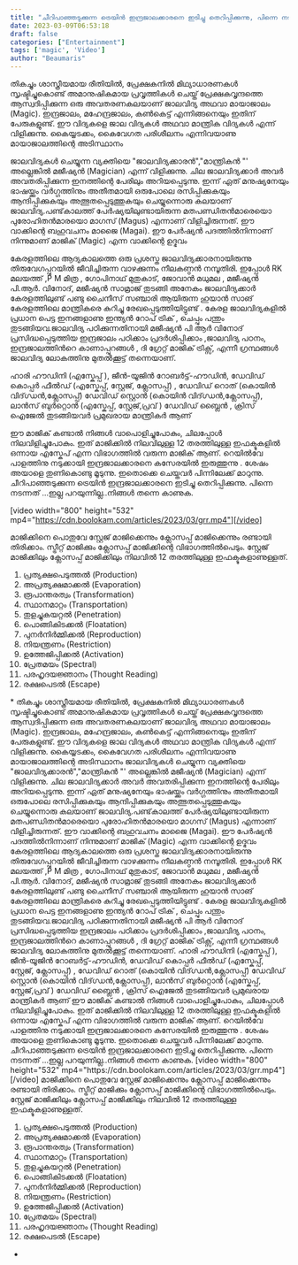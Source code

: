 ```yaml
---
title: "ചീറിപാഞ്ഞടുക്കുന്ന ട്രെയിൻ ഇന്ദ്രജാലക്കാരനെ ഇടിച്ചു തെറിപ്പിക്കുന്നു, പിന്നെ നടന്നത് ഹോ.. !"
date: 2023-03-09T06:53:18
draft: false
categories: ["Entertainment"]
tags: ['magic', 'Video']
author: "Beaumaris"
---
```


തികച്ചും ശാസ്ത്രീയമായ രീതിയിൽ, പ്രേക്ഷകനിൽ മിഥ്യാധാരണകൾ സൃഷ്ടിച്ചുകൊണ്ട് അമാനുഷികമായ പ്രവൃത്തികൾ ചെയ്ത് പ്രേക്ഷകവൃന്ദത്തെ ആസ്വദിപ്പിക്കുന്ന ഒരു അവതരണകലയാണ്‌ ജാലവിദ്യ അഥവാ മായാജാലം (Magic). ഇന്ദ്രജാലം, മഹേന്ദ്രജാലം, കൺകെട്ട്‌ എന്നിങ്ങനെയും ഇതിന് പേരുകളുണ്ട്. ഈ വിദ്യകളെ ജാല വിദ്യകൾ അഥവാ മാന്ത്രിക വിദ്യകൾ എന്ന് വിളിക്കുന്നു. കൈയ്യടക്കം, കൈവേഗത പരിശീലനം എന്നിവയാണു മായാജാലത്തിന്റെ അടിസ്ഥാനം

ജാലവിദ്യകൾ ചെയ്യുന്ന വ്യക്തിയെ "ജാലവിദ്യക്കാരൻ","മാന്ത്രികൻ "' അല്ലെങ്കിൽ മജീഷ്യൻ (Magician) എന്ന് വിളിക്കുന്നു. ചില ജാലവിദ്യക്കാർ അവർ അവതരിപ്പിക്കുന്ന ഇനത്തിന്റെ പേരിലും അറിയപ്പെടുന്നു. ഇന്ന്‌ ഏത്‌ മനുഷ്യനേയും ഭാഷയ്ക്കും വർഗ്ഗത്തിനും അതീതമായി ഒരുപോലെ രസിപ്പിക്കുകയും ആന്ദിപ്പിക്കുകയും അത്ഭുതപ്പെടുത്തുകയും ചെയ്യുന്നൊരു കലയാണ് ജാലവിദ്യ.പണ്ട്‌കാലത്ത്‌ പേർഷ്യയിലുണ്ടായിരുന്ന മതപണ്ഡിതൻമാരെയൊ പുരോഹിതൻമാരയൊ മാഗസ്‌ (Magus) എന്നാണ്‌ വിളിച്ചിരുന്നത്‌. ഈ വാക്കിന്റെ ബഹുവചനം മാജൈ (Magai). ഈ പേർഷ്യൻ പദത്തിൽനിന്നാണ് നിന്നുമാണ് മാജിക്‌ (Magic) എന്ന വാക്കിന്റെ ഉദ്ഭവം

കേരളത്തിലെ ആദ്യകാലത്തെ ഒരു പ്രശസ്ത ജാലവിദ്യക്കാരനായിരുന്നു തിരുവേഗപ്പുറയിൽ ജീവിച്ചിരുന്ന വാഴക്കുന്നം നീലകണ്ഠൻ നമ്പൂതിരി. ഇപ്പോൾ RK മലയത്ത് ,P M മിത്ര , ഗോപിനാഥ് മുതുകാട്, ജോവാൻ മധുമല , മജീഷ്യൻ പി.ആർ. വിനോദ്, മജീഷ്യൻ സാമ്രാജ് തുടങ്ങി അനേകം ജാലവിദ്യക്കാർ കേരളത്തിലുണ്ട് പണ്ടു ചൈനീസ് സഞ്ചാരി ആയിരുന്ന ഹുയാൻ സാങ് കേരളത്തിലെ മാന്ത്രികരെ കുറിച്ചു രേഖപ്പെടുത്തിയിട്ടുണ്ട് . കേരള ജാലവിദ്യകളിൽ പ്രധാന പെട്ട ഇനങ്ങളാണു ഇന്ത്യൻ റോപ് ട്രിക് , ചെപ്പും പന്തും തുടങ്ങിയവ.ജാലവിദ്യ പഠിക്കുന്നതിനായി മജീഷ്യൻ പി ആർ വിനോദ് പ്രസിദ്ധപ്പെടുത്തിയ ഇന്ദ്രജാലം പഠിക്കാം പ്രദർശിപ്പിക്കാം ,ജാലവിദ്യ പഠനം, ഇന്ദ്രജാലത്തിൻറെ കാണാപ്പുറങ്ങൾ , ദി ഗ്രേറ്റ് മാജിക് ട്രിക്സ്, എന്നീ ഗ്രന്ഥങ്ങൾ ജാലവിദ്യ ലോകത്തിനു മുതൽക്കൂട്ട് തന്നെയാണ്.

ഹാരി ഹൗഡിനി (എസ്കേപ്പ് ), ജീൻ-യൂജിൻ റോബർട്ട്-ഹൗഡിൻ, ഡേവിഡ് കൊപ്പർ ഫീൽഡ് (എസ്കേപ്പ്, സ്റ്റേജ്, ക്ലോസപ്പ്) , ഡേവിഡ് റൊത് (കൊയിൻ വിദ്ഗ്ധൻ,ക്ലോസപ്പ്) ഡേവിഡ് സ്റ്റൊൻ (കൊയിൻ വിദ്ഗ്ധൻ,ക്ലോസപ്പ്), ലാൻസ് ബുർറ്റൊൻ (എസ്കേപ്പ്, സ്റ്റേജ്,പ്രവ് ) ഡേവിഡ്‌ ബ്ലൈൻ , ക്രിസ് ഐജേൽ തുടങ്ങിയവർ പ്രമുഖരായ മാന്ത്രികർ ആണ്

ഈ മാജിക് കണ്ടാൽ നിങ്ങൾ വാപൊളിച്ചുപോകും, ചിലപ്പോൾ നിലവിളിച്ചുപോകും. ഇത് മാജിക്കിൽ നിലവിലുള്ള 12 തരത്തിലുള്ള ഇഫക്ടുകളിൽ ഒന്നായ എസ്കേപ് എന്ന വിഭാഗത്തിൽ വരുന്ന മാജിക് ആണ്. റെയിൽവേ പാളത്തിനു നടുക്കായി ഇന്ദ്രജാലക്കാരനെ കസേരയിൽ ഇരുത്തുന്നു . ശേഷം അയാളെ തുണികൊണ്ടു മൂടുന്നു. ഇതൊക്കെ ചെയ്തവർ പിന്നിലേക്ക് മാറുന്നു. ചീറിപാഞ്ഞടുക്കുന്ന ട്രെയിൻ ഇന്ദ്രജാലക്കാരനെ ഇടിച്ചു തെറിപ്പിക്കുന്നു. പിന്നെ നടന്നത് ...ഇല്ല പറയുന്നില്ല..നിങ്ങൾ തന്നെ കാണുക.

[video width="800" height="532" mp4="https://cdn.boolokam.com/articles/2023/03/grr.mp4"][/video]

മാജിക്കിനെ പൊതുവേ സ്റ്റേജ് മാജിക്കെന്നും ക്ലോസപ്പ് മാജിക്കെന്നും രണ്ടായി തിരിക്കാം. സ്ട്രീറ്റ് മാജിക്കും ക്ലോസപ്പ് മാജിക്കിന്റെ വിഭാഗത്തിൽപെടും. സ്റ്റേജ് മാജിക്കിലും ക്ലോസപ്പ് മാജിക്കിലും നിലവിൽ 12 തരത്തിലുള്ള ഇഫക്ടുകളാണുള്ളത്.
<ol>
 	<li>പ്രത്യക്ഷപെടുത്തൽ (Production)</li>
 	<li>അപ്രത്യക്ഷമാക്കൽ (Evaporation)</li>
 	<li>രൂപാന്തരത്വം (Transformation)</li>
 	<li>സ്ഥാനമാറ്റം (Transportation)</li>
 	<li>തുളച്ചുകയറ്റൽ (Penetration)</li>
 	<li>പൊങ്ങികിടക്കൽ (Floatation)</li>
 	<li>പുനർനിർമ്മിക്കൽ (Reproduction)</li>
 	<li>നിയന്ത്രണം (Restriction)</li>
 	<li>ഉത്തേജിപ്പിക്കൽ (Activation)</li>
 	<li>പ്രേതമയം (Spectral)</li>
 	<li>പരഹൃദയജ്ഞാനം (Thought Reading)</li>
 	<li>രക്ഷപെടൽ (Escape)</li>
</ol>
*
തികച്ചും ശാസ്ത്രീയമായ രീതിയിൽ, പ്രേക്ഷകനിൽ മിഥ്യാധാരണകൾ സൃഷ്ടിച്ചുകൊണ്ട് അമാനുഷികമായ പ്രവൃത്തികൾ ചെയ്ത് പ്രേക്ഷകവൃന്ദത്തെ ആസ്വദിപ്പിക്കുന്ന ഒരു അവതരണകലയാണ്‌ ജാലവിദ്യ അഥവാ മായാജാലം (Magic). ഇന്ദ്രജാലം, മഹേന്ദ്രജാലം, കൺകെട്ട്‌ എന്നിങ്ങനെയും ഇതിന് പേരുകളുണ്ട്. ഈ വിദ്യകളെ ജാല വിദ്യകൾ അഥവാ മാന്ത്രിക വിദ്യകൾ എന്ന് വിളിക്കുന്നു. കൈയ്യടക്കം, കൈവേഗത പരിശീലനം എന്നിവയാണു മായാജാലത്തിന്റെ അടിസ്ഥാനം ജാലവിദ്യകൾ ചെയ്യുന്ന വ്യക്തിയെ "ജാലവിദ്യക്കാരൻ","മാന്ത്രികൻ "' അല്ലെങ്കിൽ മജീഷ്യൻ (Magician) എന്ന് വിളിക്കുന്നു. ചില ജാലവിദ്യക്കാർ അവർ അവതരിപ്പിക്കുന്ന ഇനത്തിന്റെ പേരിലും അറിയപ്പെടുന്നു. ഇന്ന്‌ ഏത്‌ മനുഷ്യനേയും ഭാഷയ്ക്കും വർഗ്ഗത്തിനും അതീതമായി ഒരുപോലെ രസിപ്പിക്കുകയും ആന്ദിപ്പിക്കുകയും അത്ഭുതപ്പെടുത്തുകയും ചെയ്യുന്നൊരു കലയാണ് ജാലവിദ്യ.പണ്ട്‌കാലത്ത്‌ പേർഷ്യയിലുണ്ടായിരുന്ന മതപണ്ഡിതൻമാരെയൊ പുരോഹിതൻമാരയൊ മാഗസ്‌ (Magus) എന്നാണ്‌ വിളിച്ചിരുന്നത്‌. ഈ വാക്കിന്റെ ബഹുവചനം മാജൈ (Magai). ഈ പേർഷ്യൻ പദത്തിൽനിന്നാണ് നിന്നുമാണ് മാജിക്‌ (Magic) എന്ന വാക്കിന്റെ ഉദ്ഭവം കേരളത്തിലെ ആദ്യകാലത്തെ ഒരു പ്രശസ്ത ജാലവിദ്യക്കാരനായിരുന്നു തിരുവേഗപ്പുറയിൽ ജീവിച്ചിരുന്ന വാഴക്കുന്നം നീലകണ്ഠൻ നമ്പൂതിരി. ഇപ്പോൾ RK മലയത്ത് ,P M മിത്ര , ഗോപിനാഥ് മുതുകാട്, ജോവാൻ മധുമല , മജീഷ്യൻ പി.ആർ. വിനോദ്, മജീഷ്യൻ സാമ്രാജ് തുടങ്ങി അനേകം ജാലവിദ്യക്കാർ കേരളത്തിലുണ്ട് പണ്ടു ചൈനീസ് സഞ്ചാരി ആയിരുന്ന ഹുയാൻ സാങ് കേരളത്തിലെ മാന്ത്രികരെ കുറിച്ചു രേഖപ്പെടുത്തിയിട്ടുണ്ട് . കേരള ജാലവിദ്യകളിൽ പ്രധാന പെട്ട ഇനങ്ങളാണു ഇന്ത്യൻ റോപ് ട്രിക് , ചെപ്പും പന്തും തുടങ്ങിയവ.ജാലവിദ്യ പഠിക്കുന്നതിനായി മജീഷ്യൻ പി ആർ വിനോദ് പ്രസിദ്ധപ്പെടുത്തിയ ഇന്ദ്രജാലം പഠിക്കാം പ്രദർശിപ്പിക്കാം ,ജാലവിദ്യ പഠനം, ഇന്ദ്രജാലത്തിൻറെ കാണാപ്പുറങ്ങൾ , ദി ഗ്രേറ്റ് മാജിക് ട്രിക്സ്, എന്നീ ഗ്രന്ഥങ്ങൾ ജാലവിദ്യ ലോകത്തിനു മുതൽക്കൂട്ട് തന്നെയാണ്. ഹാരി ഹൗഡിനി (എസ്കേപ്പ് ), ജീൻ-യൂജിൻ റോബർട്ട്-ഹൗഡിൻ, ഡേവിഡ് കൊപ്പർ ഫീൽഡ് (എസ്കേപ്പ്, സ്റ്റേജ്, ക്ലോസപ്പ്) , ഡേവിഡ് റൊത് (കൊയിൻ വിദ്ഗ്ധൻ,ക്ലോസപ്പ്) ഡേവിഡ് സ്റ്റൊൻ (കൊയിൻ വിദ്ഗ്ധൻ,ക്ലോസപ്പ്), ലാൻസ് ബുർറ്റൊൻ (എസ്കേപ്പ്, സ്റ്റേജ്,പ്രവ് ) ഡേവിഡ്‌ ബ്ലൈൻ , ക്രിസ് ഐജേൽ തുടങ്ങിയവർ പ്രമുഖരായ മാന്ത്രികർ ആണ് ഈ മാജിക് കണ്ടാൽ നിങ്ങൾ വാപൊളിച്ചുപോകും, ചിലപ്പോൾ നിലവിളിച്ചുപോകും. ഇത് മാജിക്കിൽ നിലവിലുള്ള 12 തരത്തിലുള്ള ഇഫക്ടുകളിൽ ഒന്നായ എസ്കേപ് എന്ന വിഭാഗത്തിൽ വരുന്ന മാജിക് ആണ്. റെയിൽവേ പാളത്തിനു നടുക്കായി ഇന്ദ്രജാലക്കാരനെ കസേരയിൽ ഇരുത്തുന്നു . ശേഷം അയാളെ തുണികൊണ്ടു മൂടുന്നു. ഇതൊക്കെ ചെയ്തവർ പിന്നിലേക്ക് മാറുന്നു. ചീറിപാഞ്ഞടുക്കുന്ന ട്രെയിൻ ഇന്ദ്രജാലക്കാരനെ ഇടിച്ചു തെറിപ്പിക്കുന്നു. പിന്നെ നടന്നത് ...ഇല്ല പറയുന്നില്ല..നിങ്ങൾ തന്നെ കാണുക. [video width="800" height="532" mp4="https://cdn.boolokam.com/articles/2023/03/grr.mp4"][/video] മാജിക്കിനെ പൊതുവേ സ്റ്റേജ് മാജിക്കെന്നും ക്ലോസപ്പ് മാജിക്കെന്നും രണ്ടായി തിരിക്കാം. സ്ട്രീറ്റ് മാജിക്കും ക്ലോസപ്പ് മാജിക്കിന്റെ വിഭാഗത്തിൽപെടും. സ്റ്റേജ് മാജിക്കിലും ക്ലോസപ്പ് മാജിക്കിലും നിലവിൽ 12 തരത്തിലുള്ള ഇഫക്ടുകളാണുള്ളത്. 

  1. പ്രത്യക്ഷപെടുത്തൽ (Production)
  2. അപ്രത്യക്ഷമാക്കൽ (Evaporation)
  3. രൂപാന്തരത്വം (Transformation)
  4. സ്ഥാനമാറ്റം (Transportation)
  5. തുളച്ചുകയറ്റൽ (Penetration)
  6. പൊങ്ങികിടക്കൽ (Floatation)
  7. പുനർനിർമ്മിക്കൽ (Reproduction)
  8. നിയന്ത്രണം (Restriction)
  9. ഉത്തേജിപ്പിക്കൽ (Activation)
  10. പ്രേതമയം (Spectral)
  11. പരഹൃദയജ്ഞാനം (Thought Reading)
  12. രക്ഷപെടൽ (Escape)

*
